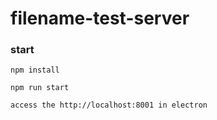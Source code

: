 # filename-test-server

### start
```
npm install

npm run start

access the http://localhost:8001 in electron
```
